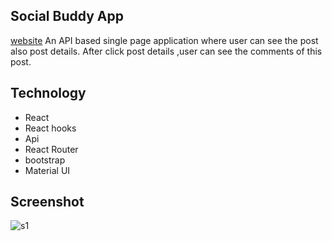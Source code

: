 ## Social Buddy App

[website](https://buddy-site.netlify.app/)
An API based single page application where user can see the post also post details. After click post details ,user can see the comments of this post.

## Technology

* React
* React hooks
* Api
* React Router
* bootstrap
* Material UI

## Screenshot
![s1](https://user-images.githubusercontent.com/39863835/103448466-52b7a480-4cc4-11eb-8e57-981294e172a0.jpg)
